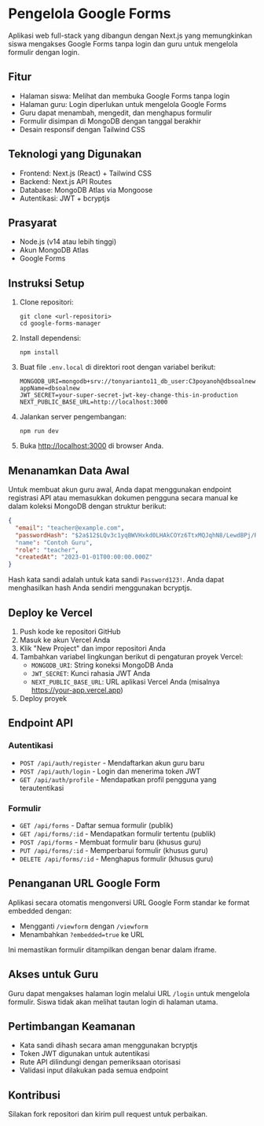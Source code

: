 # Pengelola Google Forms

Aplikasi web full-stack yang dibangun dengan Next.js yang memungkinkan siswa mengakses Google Forms tanpa login dan guru untuk mengelola formulir dengan login.

## Fitur

- Halaman siswa: Melihat dan membuka Google Forms tanpa login
- Halaman guru: Login diperlukan untuk mengelola Google Forms
- Guru dapat menambah, mengedit, dan menghapus formulir
- Formulir disimpan di MongoDB dengan tanggal berakhir
- Desain responsif dengan Tailwind CSS

## Teknologi yang Digunakan

- Frontend: Next.js (React) + Tailwind CSS
- Backend: Next.js API Routes
- Database: MongoDB Atlas via Mongoose
- Autentikasi: JWT + bcryptjs

## Prasyarat

- Node.js (v14 atau lebih tinggi)
- Akun MongoDB Atlas
- Google Forms

## Instruksi Setup

1. Clone repositori:
   ```
   git clone <url-repositori>
   cd google-forms-manager
   ```

2. Install dependensi:
   ```
   npm install
   ```

3. Buat file `.env.local` di direktori root dengan variabel berikut:
   ```
   MONGODB_URI=mongodb+srv://tonyarianto11_db_user:C3poyanoh@dbsoalnew.busgpmm.mongodb.net/?appName=dbsoalnew
   JWT_SECRET=your-super-secret-jwt-key-change-this-in-production
   NEXT_PUBLIC_BASE_URL=http://localhost:3000
   ```

4. Jalankan server pengembangan:
   ```
   npm run dev
   ```

5. Buka [http://localhost:3000](http://localhost:3000) di browser Anda.

## Menanamkan Data Awal

Untuk membuat akun guru awal, Anda dapat menggunakan endpoint registrasi API atau memasukkan dokumen pengguna secara manual ke dalam koleksi MongoDB dengan struktur berikut:

```json
{
  "email": "teacher@example.com",
  "passwordHash": "$2a$12$LQv3c1yqBWVHxkd0LHAkCOYz6TtxMQJqhN8/LewdBPj/RK.PZvO.S", // Kata sandi: Password123!
  "name": "Contoh Guru",
  "role": "teacher",
  "createdAt": "2023-01-01T00:00:00.000Z"
}
```

Hash kata sandi adalah untuk kata sandi `Password123!`. Anda dapat menghasilkan hash Anda sendiri menggunakan bcryptjs.

## Deploy ke Vercel

1. Push kode ke repositori GitHub
2. Masuk ke akun Vercel Anda
3. Klik "New Project" dan impor repositori Anda
4. Tambahkan variabel lingkungan berikut di pengaturan proyek Vercel:
   - `MONGODB_URI`: String koneksi MongoDB Anda
   - `JWT_SECRET`: Kunci rahasia JWT Anda
   - `NEXT_PUBLIC_BASE_URL`: URL aplikasi Vercel Anda (misalnya https://your-app.vercel.app)
5. Deploy proyek

## Endpoint API

### Autentikasi
- `POST /api/auth/register` - Mendaftarkan akun guru baru
- `POST /api/auth/login` - Login dan menerima token JWT
- `GET /api/auth/profile` - Mendapatkan profil pengguna yang terautentikasi

### Formulir
- `GET /api/forms` - Daftar semua formulir (publik)
- `GET /api/forms/:id` - Mendapatkan formulir tertentu (publik)
- `POST /api/forms` - Membuat formulir baru (khusus guru)
- `PUT /api/forms/:id` - Memperbarui formulir (khusus guru)
- `DELETE /api/forms/:id` - Menghapus formulir (khusus guru)

## Penanganan URL Google Form

Aplikasi secara otomatis mengonversi URL Google Form standar ke format embedded dengan:
- Mengganti `/viewform` dengan `/viewform`
- Menambahkan `?embedded=true` ke URL

Ini memastikan formulir ditampilkan dengan benar dalam iframe.

## Akses untuk Guru

Guru dapat mengakses halaman login melalui URL `/login` untuk mengelola formulir. Siswa tidak akan melihat tautan login di halaman utama.

## Pertimbangan Keamanan

- Kata sandi dihash secara aman menggunakan bcryptjs
- Token JWT digunakan untuk autentikasi
- Rute API dilindungi dengan pemeriksaan otorisasi
- Validasi input dilakukan pada semua endpoint

## Kontribusi

Silakan fork repositori dan kirim pull request untuk perbaikan.
